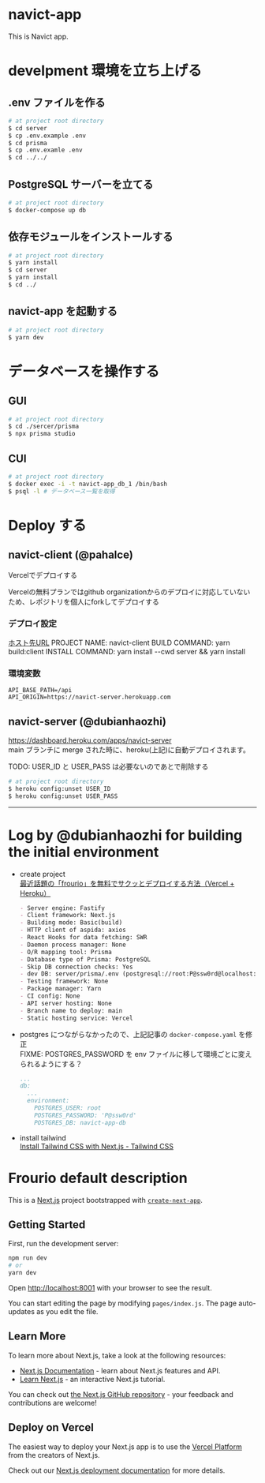 # navict-app

This is Navict app.

# develpment 環境を立ち上げる

## .env ファイルを作る

```bash
# at project root directory
$ cd server
$ cp .env.example .env
$ cd prisma
$ cp .env.examle .env
$ cd ../../
```

## PostgreSQL サーバーを立てる

```bash
# at project root directory
$ docker-compose up db
```

## 依存モジュールをインストールする

```bash
# at project root directory
$ yarn install
$ cd server
$ yarn install
$ cd ../
```

## navict-app を起動する

```bash
# at project root directory
$ yarn dev
```

# データベースを操作する

## GUI

```bash
# at project root directory
$ cd ./sercer/prisma
$ npx prisma studio
```

## CUI

```bash
# at project root directory
$ docker exec -i -t navict-app_db_1 /bin/bash
$ psql -l # データベース一覧を取得
```

# Deploy する

## navict-client (@pahalce)

Vercelでデプロイする

Vercelの無料プランではgithub organizationからのデプロイに対応していないため、レポジトリを個人にforkしてデプロイする


 ### デプロイ設定

[ホスト先URL](navict-app.vercel.app)
PROJECT NAME: navict-client
BUILD COMMAND: yarn build:client
INSTALL COMMAND: yarn install --cwd server && yarn install

### 環境変数
```
API_BASE_PATH=/api
API_ORIGIN=https://navict-server.herokuapp.com
```

## navict-server (@dubianhaozhi)

https://dashboard.heroku.com/apps/navict-server \
main ブランチに merge された時に、heroku(上記)に自動デプロイされます。

TODO: USER_ID と USER_PASS は必要ないのであとで削除する

```bash
# at project root directory
$ heroku config:unset USER_ID
$ heroku config:unset USER_PASS
```

---

# Log by @dubianhaozhi for building the initial environment

- create project\
  [最近話題の「frourio」を無料でサクッとデプロイする方法（Vercel + Heroku）](https://zenn.dev/jun1123/articles/deploy-frourio)
  ```md
  - Server engine: Fastify
  - Client framework: Next.js
  - Building mode: Basic(build)
  - HTTP client of aspida: axios
  - React Hooks for data fetching: SWR
  - Daemon process manager: None
  - O/R mapping tool: Prisma
  - Database type of Prisma: PostgreSQL
  - Skip DB connection checks: Yes
  - dev DB: server/prisma/.env (postgresql://root:P@ssw0rd@localhost:5432/navict-app-db)
  - Testing framework: None
  - Package manager: Yarn
  - CI config: None
  - API server hosting: None
  - Branch name to deploy: main
  - Static hosting service: Vercel
  ```
- postgres につながらなかったので、上記記事の `docker-compose.yaml` を修正\
  FIXME: POSTGRES_PASSWORD を env ファイルに移して環境ごとに変えられるようにする？
  ```yaml
  ...
  db:
    ...
    environment:
      POSTGRES_USER: root
      POSTGRES_PASSWORD: 'P@ssw0rd'
      POSTGRES_DB: navict-app-db
  ```
- install tailwind\
  [Install Tailwind CSS with Next.js - Tailwind CSS](https://tailwindcss.com/docs/guides/nextjs)

# Frourio default description

This is a [Next.js](https://nextjs.org/) project bootstrapped with [`create-next-app`](https://github.com/vercel/next.js/tree/canary/packages/create-next-app).

## Getting Started

First, run the development server:

```bash
npm run dev
# or
yarn dev
```

Open [http://localhost:8001](http://localhost:8001) with your browser to see the result.

You can start editing the page by modifying `pages/index.js`. The page auto-updates as you edit the file.

## Learn More

To learn more about Next.js, take a look at the following resources:

- [Next.js Documentation](https://nextjs.org/docs) - learn about Next.js features and API.
- [Learn Next.js](https://nextjs.org/learn) - an interactive Next.js tutorial.

You can check out [the Next.js GitHub repository](https://github.com/vercel/next.js/) - your feedback and contributions are welcome!

## Deploy on Vercel

The easiest way to deploy your Next.js app is to use the [Vercel Platform](https://vercel.com/import?utm_medium=default-template&filter=next.js&utm_source=create-next-app&utm_campaign=create-next-app-readme) from the creators of Next.js.

Check out our [Next.js deployment documentation](https://nextjs.org/docs/deployment) for more details.

